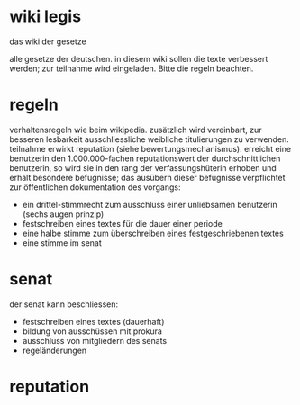 # wiki legis

das wiki der gesetze

alle gesetze der deutschen. in diesem wiki sollen die texte verbessert werden; zur teilnahme wird eingeladen. Bitte die regeln beachten.

# regeln
verhaltensregeln wie beim wikipedia. zusätzlich wird vereinbart, zur besseren lesbarkeit ausschliessliche weibliche titulierungen zu verwenden.
teilnahme erwirkt reputation (siehe bewertungsmechanismus). erreicht eine benutzerin den 1.000.000-fachen reputationswert der durchschnittlichen benutzerin, so wird sie in den rang der verfassungshüterin erhoben und erhält besondere befugnisse; das ausübern dieser befugnisse verpflichtet zur öffentlichen dokumentation des vorgangs:
- ein drittel-stimmrecht zum ausschluss einer unliebsamen benutzerin (sechs augen prinzip)
- festschreiben eines textes für die dauer einer periode
- eine halbe stimme zum überschreiben eines festgeschriebenen textes
- eine stimme im senat

# senat
der senat kann beschliessen:
- festschreiben eines textes (dauerhaft)
- bildung von ausschüssen mit prokura
- ausschluss von mitgliedern des senats
- regeländerungen
# reputation
